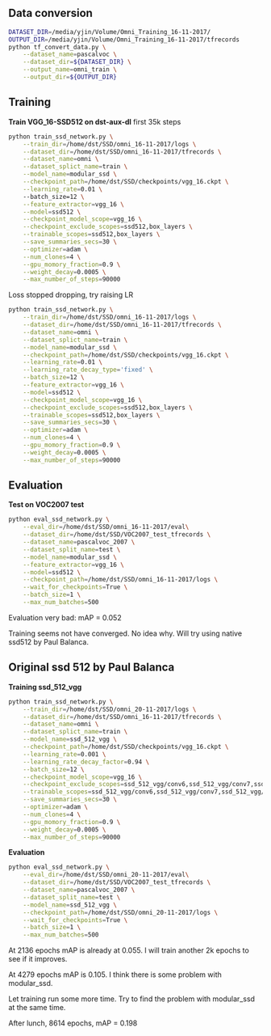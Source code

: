 ## Data conversion
```bash
DATASET_DIR=/media/yjin/Volume/Omni_Training_16-11-2017/
OUTPUT_DIR=/media/yjin/Volume/Omni_Training_16-11-2017/tfrecords
python tf_convert_data.py \
    --dataset_name=pascalvoc \
    --dataset_dir=${DATASET_DIR} \
    --output_name=omni_train \
    --output_dir=${OUTPUT_DIR}
```

## Training
**Train VGG_16-SSD512 on dst-aux-dl**
first 35k steps
```bash
python train_ssd_network.py \
    --train_dir=/home/dst/SSD/omni_16-11-2017/logs \
    --dataset_dir=/home/dst/SSD/omni_16-11-2017/tfrecords \
    --dataset_name=omni \
    --dataset_splict_name=train \
    --model_name=modular_ssd \
    --checkpoint_path=/home/dst/SSD/checkpoints/vgg_16.ckpt \
    --learning_rate=0.01 \ 
    --batch_size=12 \
    --feature_extractor=vgg_16 \
    --model=ssd512 \
    --checkpoint_model_scope=vgg_16 \
    --checkpoint_exclude_scopes=ssd512,box_layers \
    --trainable_scopes=ssd512,box_layers \
    --save_summaries_secs=30 \
    --optimizer=adam \
    --num_clones=4 \
    --gpu_momory_fraction=0.9 \
    --weight_decay=0.0005 \
    --max_number_of_steps=90000
```
Loss stopped dropping, try raising LR
```bash
python train_ssd_network.py \
    --train_dir=/home/dst/SSD/omni_16-11-2017/logs \
    --dataset_dir=/home/dst/SSD/omni_16-11-2017/tfrecords \
    --dataset_name=omni \
    --dataset_splict_name=train \
    --model_name=modular_ssd \
    --checkpoint_path=/home/dst/SSD/checkpoints/vgg_16.ckpt \
    --learning_rate=0.01 \
    --learning_rate_decay_type='fixed' \
    --batch_size=12 \
    --feature_extractor=vgg_16 \
    --model=ssd512 \
    --checkpoint_model_scope=vgg_16 \
    --checkpoint_exclude_scopes=ssd512,box_layers \
    --trainable_scopes=ssd512,box_layers \
    --save_summaries_secs=30 \
    --optimizer=adam \
    --num_clones=4 \
    --gpu_momory_fraction=0.9 \
    --weight_decay=0.0005 \
    --max_number_of_steps=90000
```
## Evaluation
**Test on VOC2007 test**
```bash
python eval_ssd_network.py \
    --eval_dir=/home/dst/SSD/omni_16-11-2017/eval\
    --dataset_dir=/home/dst/SSD/VOC2007_test_tfrecords \
    --dataset_name=pascalvoc_2007 \
    --dataset_split_name=test \
    --model_name=modular_ssd \
    --feature_extractor=vgg_16 \
    --model=ssd512 \
    --checkpoint_path=/home/dst/SSD/omni_16-11-2017/logs \
    --wait_for_checkpoints=True \
    --batch_size=1 \
    --max_num_batches=500
```

Evaluation very bad: mAP = 0.052

Training seems not have converged. No idea why. Will try using native ssd512 by Paul Balanca.

## Original ssd 512 by Paul Balanca
**Training ssd_512_vgg**
```bash
python train_ssd_network.py \
    --train_dir=/home/dst/SSD/omni_20-11-2017/logs \
    --dataset_dir=/home/dst/SSD/omni_16-11-2017/tfrecords \
    --dataset_name=omni \
    --dataset_splict_name=train \
    --model_name=ssd_512_vgg \
    --checkpoint_path=/home/dst/SSD/checkpoints/vgg_16.ckpt \
    --learning_rate=0.001 \
    --learning_rate_decay_factor=0.94 \
    --batch_size=12 \
    --checkpoint_model_scope=vgg_16 \
    --checkpoint_exclude_scopes=ssd_512_vgg/conv6,ssd_512_vgg/conv7,ssd_512_vgg/block8,ssd_512_vgg/block9,ssd_512_vgg/block10,ssd_512_vgg/block11,ssd_512_vgg/block12,ssd_512_vgg/block4_box,ssd_512_vgg/block7_box,ssd_512_vgg/block8_box,ssd_512_vgg/block9_box,ssd_512_vgg/block10_box,ssd_512_vgg/block11_box,ssd_512_vgg/block12_box \
    --trainable_scopes=ssd_512_vgg/conv6,ssd_512_vgg/conv7,ssd_512_vgg/block8,ssd_512_vgg/block9,ssd_512_vgg/block10,ssd_512_vgg/block11,ssd_512_vgg/block12,ssd_512_vgg/block4_box,ssd_512_vgg/block7_box,ssd_512_vgg/block8_box,ssd_512_vgg/block9_box,ssd_512_vgg/block10_box,ssd_512_vgg/block11_box,ssd_512_vgg/block12_box \
    --save_summaries_secs=30 \
    --optimizer=adam \
    --num_clones=4 \
    --gpu_momory_fraction=0.9 \
    --weight_decay=0.0005 \
    --max_number_of_steps=90000
``` 
**Evaluation**
```bash
python eval_ssd_network.py \
    --eval_dir=/home/dst/SSD/omni_20-11-2017/eval\
    --dataset_dir=/home/dst/SSD/VOC2007_test_tfrecords \
    --dataset_name=pascalvoc_2007 \
    --dataset_split_name=test \
    --model_name=ssd_512_vgg \
    --checkpoint_path=/home/dst/SSD/omni_20-11-2017/logs \
    --wait_for_checkpoints=True \
    --batch_size=1 \
    --max_num_batches=500
```
At 2136 epochs mAP is already at 0.055. I will train another 2k epochs to see if it improves.

At 4279 epochs mAP is 0.105. I think there is some problem with modular_ssd.

Let training run some more time. Try to find the problem with modular_ssd at the same time.

After lunch, 8614 epochs, mAP = 0.198